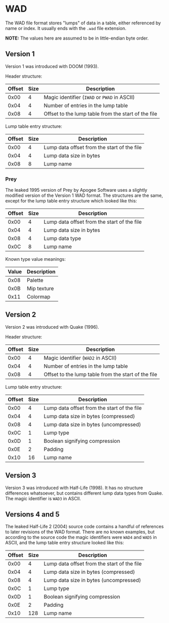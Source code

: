 
# WAD

The WAD file format stores "lumps" of data in a table, either referenced by
name or index. It usually ends with the `.wad` file extension.

**NOTE:** The values here are assumed to be in little-endian byte order.

## Version 1

Version 1 was introduced with DOOM (1993).

Header structure:

| Offset | Size | Description |
|---|---|---|
| 0x00 | 4 | Magic identifier (`IWAD` or `PWAD` in ASCII) |
| 0x04 | 4 | Number of entries in the lump table |
| 0x08 | 4 | Offset to the lump table from the start of the file |

Lump table entry structure:

| Offset | Size | Description |
|---|---|---|
| 0x00 | 4 | Lump data offset from the start of the file |
| 0x04 | 4 | Lump data size in bytes |
| 0x08 | 8 | Lump name |

### Prey

The leaked 1995 version of Prey by Apogee Software uses a slightly modified
version of the Version 1 WAD format. The structures are the same, except for
the lump table entry structure which looked like this:

| Offset | Size | Description |
|---|---|---|
| 0x00 | 4 | Lump data offset from the start of the file |
| 0x04 | 4 | Lump data size in bytes |
| 0x08 | 4 | Lump data type |
| 0x0C | 8 | Lump name |

Known type value meanings:

| Value | Description |
|---|---|
| 0x08 | Palette |
| 0x0B | Mip texture |
| 0x11 | Colormap |

## Version 2

Version 2 was introduced with Quake (1996).

Header structure:

| Offset | Size | Description |
|---|---|---|
| 0x00 | 4 | Magic identifier (`WAD2` in ASCII) |
| 0x04 | 4 | Number of entries in the lump table |
| 0x08 | 4 | Offset to the lump table from the start of the file |

Lump table entry structure:

| Offset | Size | Description |
|---|---|---|
| 0x00 | 4 | Lump data offset from the start of the file |
| 0x04 | 4 | Lump data size in bytes (compressed) |
| 0x08 | 4 | Lump data size in bytes (uncompressed) |
| 0x0C | 1 | Lump type |
| 0x0D | 1 | Boolean signifying compression |
| 0x0E | 2 | Padding |
| 0x10 | 16 | Lump name |

## Version 3

Version 3 was introduced with Half-Life (1998). It has no structure differences
whatsoever, but contains different lump data types from Quake. The magic
identifier is `WAD3` in ASCII.

## Versions 4 and 5

The leaked Half-Life 2 (2004) source code contains a handful of references to
later revisions of the WAD format. There are no known examples, but according
to the source code the magic identifiers were `WAD4` and `WAD5` in ASCII, and
the lump table entry structure looked like this:

| Offset | Size | Description |
|---|---|---|
| 0x00 | 4 | Lump data offset from the start of the file |
| 0x04 | 4 | Lump data size in bytes (compressed) |
| 0x08 | 4 | Lump data size in bytes (uncompressed) |
| 0x0C | 1 | Lump type |
| 0x0D | 1 | Boolean signifying compression |
| 0x0E | 2 | Padding |
| 0x10 | 128 | Lump name |
